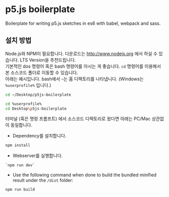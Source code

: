 # p5.js boilerplate

Boilerplate for writing p5.js sketches in es6 with babel, webpack and sass.<br />

## 설치 방법
Node.js와 NPM이 필요합니다. 다운로드는 http://www.nodejs.org 에서 하실 수 있습니다. LTS Version을 추천드립니다.<br />
기본적인 dos 명령어 혹은 bash 명령어를 아시는 게 좋습니다. `cd` 명령어를 이용해서 본 소스코드 폴더로 이동할 수 있습니다.<br />
아래는 예시입니다. bash에서 `~`는 홈 디렉토리를 나타냅니다. (Windows는 `%userprofile%` 입니다.)
```bash
cd ~/Desktop/p5js-boilerplate
```
```bash
cd %userprofile%
cd Desktop\p5js-boilerplate
```
터미널 (혹은 명령 프롬프트) 에서 소스코드 디렉토리로 왔다면 아래는 PC/Mac 상관없이 동일합니다.
- Dependency를 설치합니다.
```bash
npm install
```
- Webserver를 실행합니다.
```bash
`npm run dev`
```
- Use the following command when done to build the bundled minified result under the `/dist` folder:
```bash
npm run build
```
